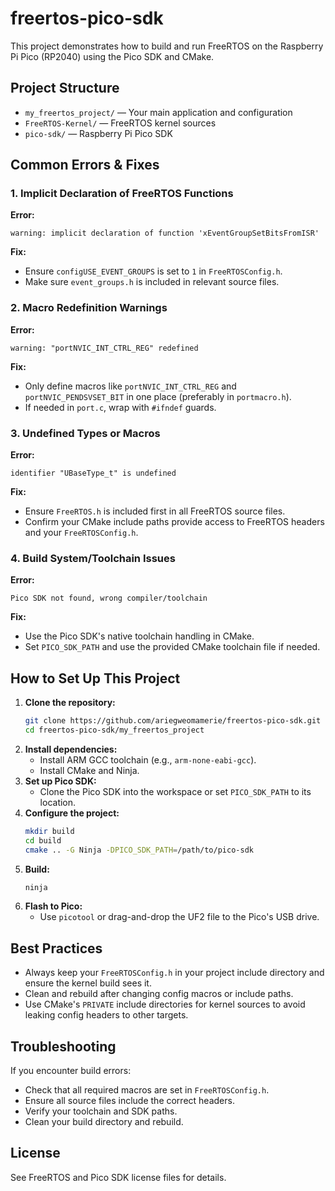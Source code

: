 # freertos-pico-sdk

This project demonstrates how to build and run FreeRTOS on the Raspberry Pi Pico (RP2040) using the Pico SDK and CMake.

## Project Structure
- `my_freertos_project/` — Your main application and configuration
- `FreeRTOS-Kernel/` — FreeRTOS kernel sources
- `pico-sdk/` — Raspberry Pi Pico SDK

## Common Errors & Fixes

### 1. Implicit Declaration of FreeRTOS Functions
**Error:**
```
warning: implicit declaration of function 'xEventGroupSetBitsFromISR'
```
**Fix:**
- Ensure `configUSE_EVENT_GROUPS` is set to `1` in `FreeRTOSConfig.h`.
- Make sure `event_groups.h` is included in relevant source files.

### 2. Macro Redefinition Warnings
**Error:**
```
warning: "portNVIC_INT_CTRL_REG" redefined
```
**Fix:**
- Only define macros like `portNVIC_INT_CTRL_REG` and `portNVIC_PENDSVSET_BIT` in one place (preferably in `portmacro.h`).
- If needed in `port.c`, wrap with `#ifndef` guards.

### 3. Undefined Types or Macros
**Error:**
```
identifier "UBaseType_t" is undefined
```
**Fix:**
- Ensure `FreeRTOS.h` is included first in all FreeRTOS source files.
- Confirm your CMake include paths provide access to FreeRTOS headers and your `FreeRTOSConfig.h`.

### 4. Build System/Toolchain Issues
**Error:**
```
Pico SDK not found, wrong compiler/toolchain
```
**Fix:**
- Use the Pico SDK's native toolchain handling in CMake.
- Set `PICO_SDK_PATH` and use the provided CMake toolchain file if needed.

## How to Set Up This Project

1. **Clone the repository:**
   ```bash
   git clone https://github.com/ariegweomamerie/freertos-pico-sdk.git
   cd freertos-pico-sdk/my_freertos_project
   ```
2. **Install dependencies:**
   - Install ARM GCC toolchain (e.g., `arm-none-eabi-gcc`).
   - Install CMake and Ninja.
3. **Set up Pico SDK:**
   - Clone the Pico SDK into the workspace or set `PICO_SDK_PATH` to its location.
4. **Configure the project:**
   ```bash
   mkdir build
   cd build
   cmake .. -G Ninja -DPICO_SDK_PATH=/path/to/pico-sdk
   ```
5. **Build:**
   ```bash
   ninja
   ```
6. **Flash to Pico:**
   - Use `picotool` or drag-and-drop the UF2 file to the Pico's USB drive.

## Best Practices
- Always keep your `FreeRTOSConfig.h` in your project include directory and ensure the kernel build sees it.
- Clean and rebuild after changing config macros or include paths.
- Use CMake's `PRIVATE` include directories for kernel sources to avoid leaking config headers to other targets.

## Troubleshooting
If you encounter build errors:
- Check that all required macros are set in `FreeRTOSConfig.h`.
- Ensure all source files include the correct headers.
- Verify your toolchain and SDK paths.
- Clean your build directory and rebuild.

## License
See FreeRTOS and Pico SDK license files for details.
